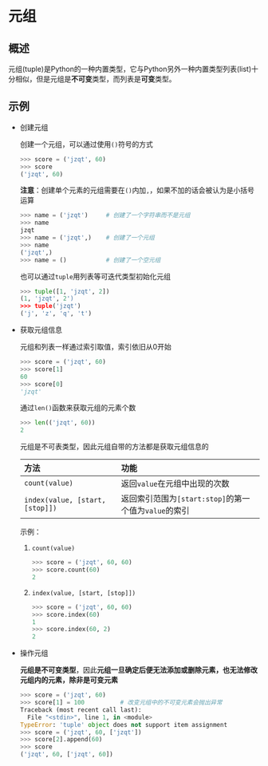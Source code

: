 # 元组

## 概述

元组(tuple)是Python的一种内置类型，它与Python另外一种内置类型列表(list)十分相似，但是元组是**不可变**类型，而列表是**可变**类型。

## 示例

* 创建元组

    创建一个元组，可以通过使用`()`符号的方式
    ```python
    >>> score = ('jzqt', 60)
    >>> score
    ('jzqt', 60)
    ```
    **注意**：创建单个元素的元组需要在`()`内加`,`，如果不加的话会被认为是小括号运算
    ```python
    >>> name = ('jzqt')     # 创建了一个字符串而不是元组
    >>> name
    jzqt
    >>> name = ('jzqt',)    # 创建了一个元组
    >>> name
    ('jzqt',)
    >>> name = ()           # 创建了一个空元组
    ```

    也可以通过`tuple`用列表等可迭代类型初始化元组
    ```python
    >>> tuple([1, 'jzqt', 2])
    (1, 'jzqt', 2')
    >>> tuple('jzqt')
    ('j', 'z', 'q', 't')
    ```

* 获取元组信息

    元组和列表一样通过索引取值，索引依旧从0开始
    ```python
    >>> score = ('jzqt', 60)
    >>> score[1]
    60
    >>> score[0]
    'jzqt'
    ```

    通过`len()`函数来获取元组的元素个数
    ```python
    >>> len(('jzqt', 60))
    2
    ```

    元组是不可表类型，因此元组自带的方法都是获取元组信息的

    |方法                           |功能                                                                                   |
    |:------------------------------|:------------------------------------------------------|
    |`count(value)`                 |返回`value`在元组中出现的次数                          |
    |`index(value, [start, [stop]])`|返回索引范围为`[start:stop]`的第一个值为`value`的索引  |

    示例：
    1. `count(value)`

        ```python
        >>> score = ('jzqt', 60, 60)
        >>> score.count(60)
        2
        ```

    2. `index(value, [start, [stop]])`

        ```python
        >>> score = ('jzqt', 60, 60)
        >>> score.index(60)
        1
        >>> score.index(60, 2)
        2
        ```

* 操作元组

    **元组是不可变类型**，因此**元组一旦确定后便无法添加或删除元素，也无法修改元组内的元素，除非是可变元素**
    ```python
    >>> score = ('jzqt', 60)
    >>> score[1] = 100          # 改变元组中的不可变元素会抛出异常
    Traceback (most recent call last):
      File "<stdin>", line 1, in <module>
    TypeError: 'tuple' object does not support item assignment
    >>> score = ('jzqt', 60, ['jzqt'])
    >>> score[2].append(60)
    >>> score
    ('jzqt', 60, ['jzqt', 60])
    ```
